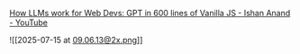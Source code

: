 [How LLMs work for Web Devs: GPT in 600 lines of Vanilla JS - Ishan Anand - YouTube](https://www.youtube.com/watch?v=ZuiJjkbX0Og)

![[2025-07-15 at 09.06.13@2x.png]]
